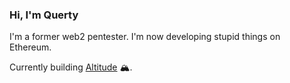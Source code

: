 ### Hi, I'm Querty

I'm a former web2 pentester. I'm now developing stupid things on Ethereum.

Currently building [Altitude](https://valtitude.xyz) 🏔️.
